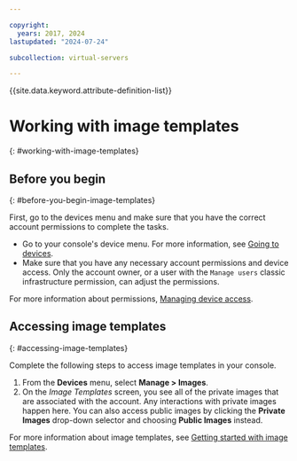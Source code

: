```yaml
---

copyright:
  years: 2017, 2024
lastupdated: "2024-07-24"

subcollection: virtual-servers

---
```


{{site.data.keyword.attribute-definition-list}}

# Working with image templates
{: #working-with-image-templates}

## Before you begin
{: #before-you-begin-image-templates}

First, go to the devices menu and make sure that you have the correct account permissions to complete the tasks.

* Go to your console's device menu. For more information, see [Going to devices](/docs/virtual-servers?topic=virtual-servers-navigating-devices).
* Make sure that you have any necessary account permissions and device access. Only the account owner, or a user with the `Manage users` classic infrastructure permission, can adjust the permissions.

For more information about permissions, [Managing device access](/docs/virtual-servers?topic=virtual-servers-managing-device-access).

## Accessing image templates
{: #accessing-image-templates}

Complete the following steps to access image templates in your console.

1. From the **Devices** menu, select **Manage > Images**.
2. On the *Image Templates* screen, you see all of the private images that are associated with the account. Any interactions with private images happen here. You can also access public images by clicking the **Private Images** drop-down selector and choosing **Public Images** instead.

For more information about image templates, see [Getting started with image templates](/docs/image-templates?topic=image-templates-getting-started-with-image-templates#getting-started-with-image-templates).

